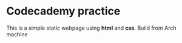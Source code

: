 # Codecademy practice 
This is a simple static webpage using **html** and **css**.
Build from Arch machine

